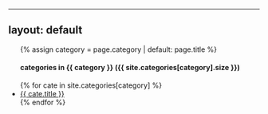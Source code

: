 <!--
---
layout: category
title: '프로그래머스'
permalink: Algorithm/Programmers
---

<ul class="posts-list">  
  {% assign category = page.category | default: page.title %}
  <h4>Posts in {{ category }} ({{ site.categories[category].size }})</h4> 
  {% for post in site.categories[category] %}   
    <li>
      <a class="post-title" href="{{ site.baseurl }}{{ post.url }}">{{ post.title }}</a>
      <small><time>
        {{ post.date | date:"%F" }} {{ post.date | date: "%a" }}.
      </time></small>
    </li>
  {% endfor %}
</ul>
-->
---
layout: default
---
<ul class="posts-list">  
  {% assign category = page.category | default: page.title %}
  <h4>categories in {{ category }} ({{ site.categories[category].size }})</h4> 
  {% for cate in site.categories[category] %}   
    <li>
      <a class="post-title" href="{{ site.baseurl }}{{ post.url }}">{{ cate.title }}</a>
    </li>
  {% endfor %}
</ul>